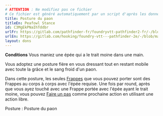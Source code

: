 ```yaml
---
# ATTENTION : Ne modifiez pas ce fichier
# Ce fichier est généré automatiquement par un script d'après les données du module Foundry VTT officiel et de sa traduction
title: Posture du paon
titleEn: Peafowl Stance
id: C3MgEkPNaIhTddbr
urlFr: https://gitlab.com/pathfinder-fr/foundryvtt-pathfinder2-fr/-/blob/master/data/feats/C3MgEkPNaIhTddbr.htm
urlEn: https://gitlab.com/hooking/foundry-vtt---pathfinder-2e/-/blob/master/packs/data/feats.db/peafowl-stance.json
layout: dons
---
```

**Conditions** Vous maniez une épée qui a le trait moine dans une main.

Vous adoptez une posture fière en vous dressant tout en restant mobile avec toute la grâce et le sang froid d'un paon.

Dans cette posture, les seules [Frappes](../actions/frapper.html) que vous pouvez porter sont des Frappes au corps à corps avec l'épée requise. Une fois par round, après que vous ayez touché avec une Frappe portée avec l'épée ayant le trait moine, vous pouvez [Faire un pas](../actions/faire-un-pas.html) comme prochaine action en utilisant une action libre.

Posture : Posture du paon
